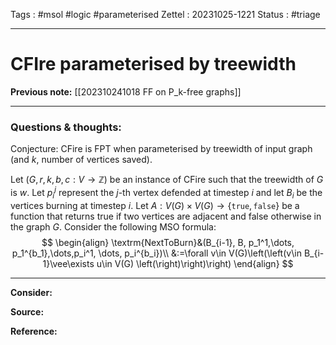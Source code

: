 Tags : #msol #logic #parameterised 
Zettel :  20231025-1221
Status : #triage 

-----

# CFIre parameterised by treewidth

**Previous note:** [[202310241018 FF on P_k-free graphs]]

-----

### Questions & thoughts:

Conjecture: CFire is FPT when parameterised by treewidth of input graph (and $k$, number of vertices saved).

Let $(G, r, k, b, c:V\rightarrow\mathbb{Z})$ be an instance of CFire such that the treewidth of $G$ is $w$. Let $p_i^j$ represent the $j$-th vertex defended at timestep $i$ and let $B_i$ be the vertices burning at timestep $i$. Let $A:V(G)\times V(G)\rightarrow\{\texttt{true}, \texttt{false}\}$ be a function that returns true if two vertices are adjacent and false otherwise in the graph $G$. Consider the following MSO formula:
$$
\begin{align}
\textrm{NextToBurn}&(B_{i-1}, B, p_1^1,\dots, p_1^{b_1},\dots,p_i^1, \dots, p_i^{b_i})\\
&:=\forall v\in V(G)\left(\left(v\in B_{i-1}\vee\exists u\in V(G) \left(\right)\right)\right)
\end{align}
$$



-----
 
**Consider:**


**Source:** 


**Reference:** 
